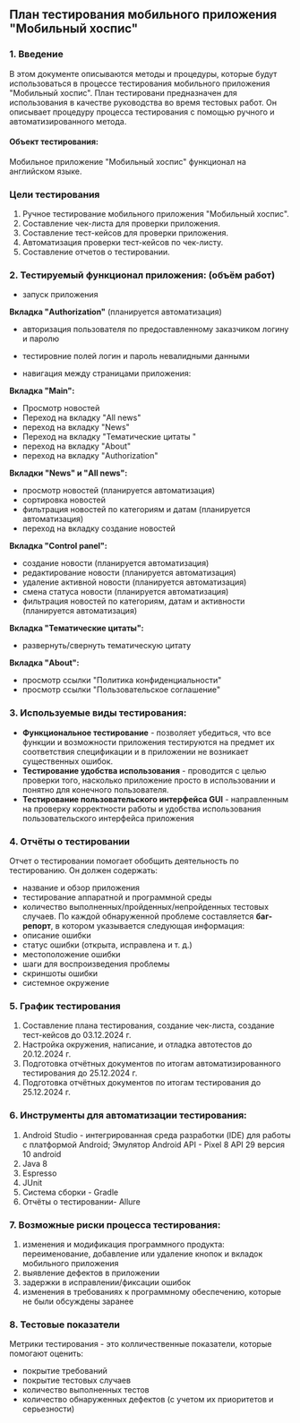## **План тестирования мобильного приложения "Мобильный хоспис"**

### **1. Введение**

  В этом документе описываются методы и процедуры, которые будут использоваться в процессе тестирования мобильного приложения "Мобильный хоспис".
План тестировани предназначен для использования в качестве руководства во время тестовых работ. Он описывает процедуру
процесса тестирования с помощью ручного и автоматизированного метода. 

#### **Объект тестирования:** 
Мобильное приложение "Мобильный хоспис" функционал на английском языке.

### **Цели тестирования**

1. Ручное тестирование мобильного приложения "Мобильный хоспис".
2. Составление чек-листа для проверки приложения. 
3. Составление тест-кейсов для проверки приложения.
4. Автоматизация проверки тест-кейсов по чек-листу.
5. Составление отчетов о тестировании.

### **2. Тестируемый функционал приложения:** (объём работ)

 - запуск приложения

**Вкладка "Authorization"** (планируется автоматизация)
- авторизация пользователя по предоставленному заказчиком логину и паролю
- тестировние полей логин и пароль невалидными данными

- навигация между страницами приложения:

**Вкладка "Main":**
-  Просмотр новостей
-  Переход на вкладку "All news"
-  переход на вкладку "News"
-  Переход на вкладку "Тематические цитаты "
-  переход на вкладку "About"
-  переход на вкладку "Authorization"

**Вкладки "News" и "All news":** 
- просмотр новостей (планируется автоматизация)
- сортировка новостей
- фильтрация новостей по категориям и датам (планируется автоматизация)
- переход на вкладку создание новостей 

**Вкладка "Control panel":** 
- создание новости (планируется автоматизация)
- редактирование новости (планируется автоматизация)
- удаление активной новости (планируется автоматизация)
- смена статуса новости (планируется автоматизация)
- фильтрация новостей по категориям, датам и активности (планируется автоматизация)

**Вкладка "Тематические цитаты":**
- развернуть/свернуть тематическую цитату

**Вкладка "About":**
  - просмотр ссылки "Политика конфиденциальности"
  - просмотр ссылки "Пользовательское соглашение"

  
### **3. Используемые виды тестирования:**

- **Функциональное тестирование** - позволяет убедиться, что все функции и возможности приложения тестируются  на предмет их соответствия спецификации и в приложении не возникает существенных ошибок.
- **Тестирование удобства использования** - проводится с целью проверки того, насколько приложение просто в использовании и понятно для конечного пользователя.
- **Тестирование пользовательского интерфейса GUI** - направленным на проверку корректности работы и удобства использования пользовательского интерфейса приложения

### **4. Отчёты о тестировании**

Отчет о тестировании помогает обобщить деятельность по тестированию. Он должен содержать:
- название и обзор приложения
- тестирование аппаратной и программной среды
- количество выполненных/пройденных/непройденных тестовых случаев.
  По каждой обнаруженной проблеме составляется **баг-репорт**, в котором указывается следующая информация:
- описание ошибки
- статус ошибки (открыта, исправлена ​​и т. д.)
- местоположение ошибки
- шаги для воспроизведения проблемы
- скриншоты ошибки
- системное окружение

### **5. График тестирования**

1. Составление плана тестирования, создание чек-листа, создание тест-кейсов до 03.12.2024 г.
2. Настройка окружения, написание, и отладка автотестов до 20.12.2024 г.
3. Подготовка отчётных документов по итогам автоматизированного тестирования до 25.12.2024 г.
4. Подготовка отчётных документов по итогам тестирования до 25.12.2024 г.

### **6. Инструменты для автоматизации тестирования:**

1. Android Studio -  интегрированная среда разработки (IDE) для работы с платформой Android;
Эмулятор Android API - Pixel 8 API 29 версия 10 android
2. Java 8 
3. Espresso 
4. JUnit 
5. Система сборки - Gradle 
6. Отчёты о тестировании- Allure 


### **7. Возможные риски процесса тестирования:**

1. изменения и модификация программного продукта:
 переименование, добавление или удаление кнопок и вкладок мобильного приложения
2. выявление дефектов в приложении
3. задержки в исправлении/фиксации ошибок
4. изменения в требованиях к программному обеспечению, которые не были обсуждены
заранее

### **8. Тестовые показатели**
Метрики тестирования - это колличественные показатели, которые помогают оценить:
- покрытие требований
- покрытие тестовых случаев
- количество выполненных тестов
- количество обнаруженных дефектов (с учетом их приоритетов и серьезности)




